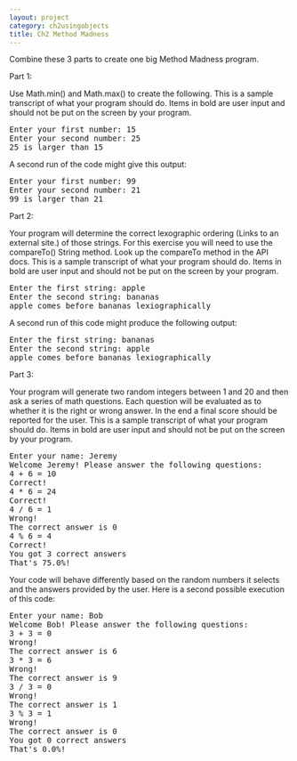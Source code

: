 ```yaml
---
layout: project
category: ch2usingobjects
title: Ch2 Method Madness
---
```

Combine these 3 parts to create one big Method Madness program.

Part 1:

Use Math.min() and Math.max() to create the following. This is a sample transcript of what your program should do. Items in bold are user input and should not be put on the screen by your program.
<pre>
Enter your first number: 15
Enter your second number: 25
25 is larger than 15
</pre>
A second run of the code might give this output:
<pre>
Enter your first number: 99
Enter your second number: 21
99 is larger than 21
</pre>
Part 2:

Your program will determine the correct lexographic ordering (Links to an external site.) of those strings. For this exercise you will need to use the compareTo() String method. Look up the compareTo method in the API docs. This is a sample transcript of what your program should do. Items in bold are user input and should not be put on the screen by your program.
<pre>
Enter the first string: apple
Enter the second string: bananas
apple comes before bananas lexiographically
</pre>
A second run of this code might produce the following output:
<pre>
Enter the first string: bananas
Enter the second string: apple
apple comes before bananas lexiographically
</pre>
Part 3:

Your program will generate two random integers between 1 and 20 and then ask a series of math questions. Each question will be evaluated as to whether it is the right or wrong answer. In the end a final score should be reported for the user. This is a sample transcript of what your program should do. Items in bold are user input and should not be put on the screen by your program.
<pre>
Enter your name: Jeremy
Welcome Jeremy! Please answer the following questions:
4 + 6 = 10
Correct!
4 * 6 = 24
Correct!
4 / 6 = 1
Wrong!
The correct answer is 0
4 % 6 = 4
Correct!
You got 3 correct answers
That's 75.0%!
</pre>
Your code will behave differently based on the random numbers it selects and the answers provided by the user. Here is a second possible execution of this code:
<pre>
Enter your name: Bob
Welcome Bob! Please answer the following questions:
3 + 3 = 0
Wrong!
The correct answer is 6
3 * 3 = 6
Wrong!
The correct answer is 9
3 / 3 = 0
Wrong!
The correct answer is 1
3 % 3 = 1
Wrong!
The correct answer is 0
You got 0 correct answers
That's 0.0%!
</pre>
